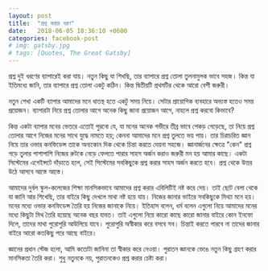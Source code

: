```yaml
---
layout: post
title:  "প্রশ্ন করার ধরণ"
date:   2018-06-05 18:36:10 +0600
categories: facebook-post
# img: gatsby.jpg
# tags: [Quotes, The Great Gatsby]
---
```

প্রশ্ন দুই ধরণের ব্যাপারেই করা যায়। নতুন কিছু যা শিখছি, তার ব্যাপারে প্রশ্ন তোলা তুলনামুলক ভাবে সহজ। কিন্ত যা ইতিমধ্যে জানি, তার ব্যাপারে প্রশ্ন তোলা একটু কঠিন। কিন্ত দ্বিতীয়টি প্রথমটির থেকে আরো বেশী জরুরী।

নতুন শেখা একটি ব্যাপার আমাদের মনে ধাতস্থ হতে একটু সময় নিয়ে। সেটার প্রায়োগিক ব্যবহারে অভ্যস্ত হতেও সময় প্রয়োজন। ব্যাপারটা নিয়ে প্রশ্ন তোলার আগে অনেক কিছু জানা প্রয়োজন আগে, নাহলে প্রশ্ন করবো কিভাবে?

কিন্ত একটা ব্যাপার মনের ভেতরে এতোই পুরনো যে, যা মনের অনেক গভীরে তীব্র ভাবে শেকড় গেড়েছে, তা নিয়ে প্রশ্ন তোলার আগে নিজের মনের সাথে যুদ্ধে নামতে হয়; কেননা আমাদের মনে প্রশ্ন তুলতে ভয় পায়। তার চিরাচরিত জ্ঞান নিয়ে তার ওভার কনফিডেন্স তাকে অন্যকোন দিক থেকে চিন্তা করতে দেয়না সহজে। জ্ঞানার্জনের ক্ষেত্রে "কেন" প্রশ্ন গড়ে তুলার পাশাপাশি নিজের রুটকে নেড়ে ফেলতে পারার সাহস অর্জন করাও জরুরী মন হয় আমার কাছে। একটা সিস্টেমের এগেইন্সটে দাঁড়াতে হলে, সেই সিস্টেমের সবকিছুকে প্রশ্ন করার সাহস অর্জন করতে হবে। প্রশ্ন থেকে উত্তর উঠে আসবে আস্তে আস্তে।

আমাদের দুর্বল স্কুল-কলেজের শিক্ষা মানসিকভাবে আমাদের প্রশ্ন করার এবিলিটিই নষ্ট করে দেয়। তাই ছোট বেলা থেকে যা জানি আর শিখেছি, তার বাইরে কিছু দেখলে মাথা নষ্ট হয়ে যায়। নিজের জানার ভাইরে সবকিছুকে মিথ্যা মনে হয়। মনের মধ্যে ওভার কনফিডেন্স তৈরি হয় নিজের জানাকে নিয়ে। ইতিহাস বলেন, ধর্ম বলেন এগুলো নিয়ে আমাদের মনের মধ্যে কিছুটা মিথ তৈরি হয়েছে অনেক বছর যাবত। তাই এগুলো নিয়ে কারো কাছে কারো জানার বাইরে কোন ইনফো দিলে, তাদের মাথা পুরোপুরি আউলিয়ে যাবে। পুরোপুরি অস্বীকার করে বসবে সব। চিন্তাই করতে পারবে না তাদের জানার বাইরে আরো কতকিছু পরে আছে বাইরে।

জ্ঞানের প্রধান স্টেজ হলো, আমি কতোটা জানিনা তা স্বীকার করে নেওয়া। পুরাতন জ্ঞানকে ভেঙে নতুন কিছু গ্রহণ করার মানসিকতা তৈরি করা। শুধু নতুনকে নয়, পুরাতনকেও প্রশ্ন করার চেষ্টা করা।